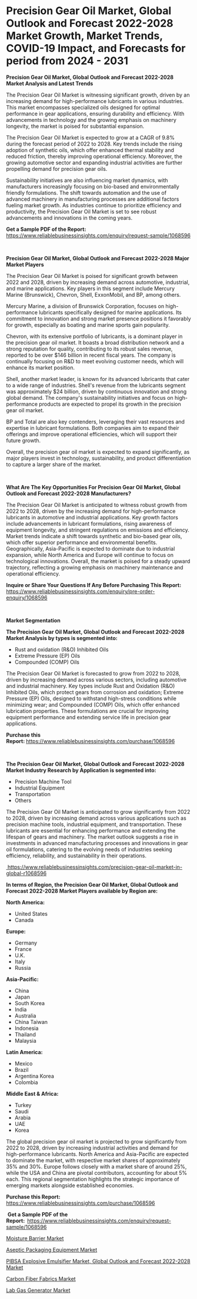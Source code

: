 <p><h1>Precision Gear Oil Market, Global Outlook and Forecast 2022-2028 Market Growth, Market Trends, COVID-19 Impact, and Forecasts for period from 2024 - 2031</h1></p><p><strong>Precision Gear Oil Market, Global Outlook and Forecast 2022-2028 Market Analysis and Latest Trends</strong></p>
<p><p>The Precision Gear Oil Market is witnessing significant growth, driven by an increasing demand for high-performance lubricants in various industries. This market encompasses specialized oils designed for optimal performance in gear applications, ensuring durability and efficiency. With advancements in technology and the growing emphasis on machinery longevity, the market is poised for substantial expansion.</p><p>The Precision Gear Oil Market is expected to grow at a CAGR of 9.8% during the forecast period of 2022 to 2028. Key trends include the rising adoption of synthetic oils, which offer enhanced thermal stability and reduced friction, thereby improving operational efficiency. Moreover, the growing automotive sector and expanding industrial activities are further propelling demand for precision gear oils. </p><p>Sustainability initiatives are also influencing market dynamics, with manufacturers increasingly focusing on bio-based and environmentally friendly formulations. The shift towards automation and the use of advanced machinery in manufacturing processes are additional factors fueling market growth. As industries continue to prioritize efficiency and productivity, the Precision Gear Oil Market is set to see robust advancements and innovations in the coming years.</p></p>
<p><strong>Get a Sample PDF of the Report:&nbsp;</strong> <a href="https://www.reliablebusinessinsights.com/enquiry/request-sample/1068596">https://www.reliablebusinessinsights.com/enquiry/request-sample/1068596</a></p>
<p>&nbsp;</p>
<p><strong>Precision Gear Oil Market, Global Outlook and Forecast 2022-2028 Major Market Players</strong></p>
<p><p>The Precision Gear Oil Market is poised for significant growth between 2022 and 2028, driven by increasing demand across automotive, industrial, and marine applications. Key players in this segment include Mercury Marine (Brunswick), Chevron, Shell, ExxonMobil, and BP, among others.</p><p>Mercury Marine, a division of Brunswick Corporation, focuses on high-performance lubricants specifically designed for marine applications. Its commitment to innovation and strong market presence positions it favorably for growth, especially as boating and marine sports gain popularity.</p><p>Chevron, with its extensive portfolio of lubricants, is a dominant player in the precision gear oil market. It boasts a broad distribution network and a strong reputation for quality, contributing to its robust sales revenue, reported to be over $146 billion in recent fiscal years. The company is continually focusing on R&D to meet evolving customer needs, which will enhance its market position.</p><p>Shell, another market leader, is known for its advanced lubricants that cater to a wide range of industries. Shell's revenue from the lubricants segment was approximately $24 billion, driven by continuous innovation and strong global demand. The company's sustainability initiatives and focus on high-performance products are expected to propel its growth in the precision gear oil market.</p><p>BP and Total are also key contenders, leveraging their vast resources and expertise in lubricant formulations. Both companies aim to expand their offerings and improve operational efficiencies, which will support their future growth.</p><p>Overall, the precision gear oil market is expected to expand significantly, as major players invest in technology, sustainability, and product differentiation to capture a larger share of the market.</p></p>
<p>&nbsp;</p>
<p><strong>What Are The Key Opportunities For Precision Gear Oil Market, Global Outlook and Forecast 2022-2028 Manufacturers?</strong></p>
<p><p>The Precision Gear Oil Market is anticipated to witness robust growth from 2022 to 2028, driven by the increasing demand for high-performance lubricants in automotive and industrial applications. Key growth factors include advancements in lubricant formulations, rising awareness of equipment longevity, and stringent regulations on emissions and efficiency. Market trends indicate a shift towards synthetic and bio-based gear oils, which offer superior performance and environmental benefits. Geographically, Asia-Pacific is expected to dominate due to industrial expansion, while North America and Europe will continue to focus on technological innovations. Overall, the market is poised for a steady upward trajectory, reflecting a growing emphasis on machinery maintenance and operational efficiency.</p></p>
<p><strong>Inquire or Share Your Questions If Any Before Purchasing This Report:</strong> <a href="https://www.reliablebusinessinsights.com/enquiry/pre-order-enquiry/1068596">https://www.reliablebusinessinsights.com/enquiry/pre-order-enquiry/1068596</a></p>
<p>&nbsp;</p>
<p><strong>Market Segmentation</strong></p>
<p><strong>The Precision Gear Oil Market, Global Outlook and Forecast 2022-2028 Market Analysis by types is segmented into:</strong></p>
<p><ul><li>Rust and oxidation (R&O) Inhibited Oils</li><li>Extreme Pressure (EP) Oils</li><li>Compounded (COMP) Oils</li></ul></p>
<p><p>The Precision Gear Oil Market is forecasted to grow from 2022 to 2028, driven by increasing demand across various sectors, including automotive and industrial machinery. Key types include Rust and Oxidation (R&O) Inhibited Oils, which protect gears from corrosion and oxidation; Extreme Pressure (EP) Oils, designed to withstand high-stress conditions while minimizing wear; and Compounded (COMP) Oils, which offer enhanced lubrication properties. These formulations are crucial for improving equipment performance and extending service life in precision gear applications.</p></p>
<p><strong>Purchase this Report:&nbsp;</strong><a href="https://www.reliablebusinessinsights.com/purchase/1068596">https://www.reliablebusinessinsights.com/purchase/1068596</a></p>
<p>&nbsp;</p>
<p><strong>The Precision Gear Oil Market, Global Outlook and Forecast 2022-2028 Market Industry Research by Application is segmented into:</strong></p>
<p><ul><li>Precision Machine Tool</li><li>Industrial Equipment</li><li>Transportation</li><li>Others</li></ul></p>
<p><p>The Precision Gear Oil Market is anticipated to grow significantly from 2022 to 2028, driven by increasing demand across various applications such as precision machine tools, industrial equipment, and transportation. These lubricants are essential for enhancing performance and extending the lifespan of gears and machinery. The market outlook suggests a rise in investments in advanced manufacturing processes and innovations in gear oil formulations, catering to the evolving needs of industries seeking efficiency, reliability, and sustainability in their operations.</p></p>
<p><a href="https://www.reliablebusinessinsights.com/precision-gear-oil-market-in-global-r1068596">&nbsp;https://www.reliablebusinessinsights.com/precision-gear-oil-market-in-global-r1068596</a></p>
<p><strong>In terms of Region, the Precision Gear Oil Market, Global Outlook and Forecast 2022-2028 Market Players available by Region are:</strong></p>
<p>
    <p> <strong> North America: </strong>
        <ul>
            <li>United States</li>
            <li>Canada</li>
        </ul>
        </p> 
    <p> <strong> Europe: </strong>
        <ul>
            <li>Germany</li>
            <li>France</li>
            <li>U.K.</li>
            <li>Italy</li>
            <li>Russia</li>
        </ul>
        </p> 
    <p> <strong> Asia-Pacific: </strong>
        <ul>
            <li>China</li>
            <li>Japan</li>
            <li>South Korea</li>
            <li>India</li>
            <li>Australia</li>
            <li>China Taiwan</li>
            <li>Indonesia</li>
            <li>Thailand</li>
            <li>Malaysia</li>
        </ul>
        </p> 
    <p> <strong> Latin America: </strong>
        <ul>
            <li>Mexico</li>
            <li>Brazil</li>
            <li>Argentina Korea</li>
            <li>Colombia</li>
        </ul>
        </p> 
    <p> <strong> Middle East & Africa: </strong>
        <ul>
            <li>Turkey</li>
            <li>Saudi</li>
            <li>Arabia</li>
            <li>UAE</li>
            <li>Korea</li>
        </ul>
    </p>
    </p>
<p><p>The global precision gear oil market is projected to grow significantly from 2022 to 2028, driven by increasing industrial activities and demand for high-performance lubricants. North America and Asia-Pacific are expected to dominate the market, with respective market shares of approximately 35% and 30%. Europe follows closely with a market share of around 25%, while the USA and China are pivotal contributors, accounting for about 5% each. This regional segmentation highlights the strategic importance of emerging markets alongside established economies.</p></p>
<p><strong>Purchase this Report: </strong><a href="https://www.reliablebusinessinsights.com/purchase/1068596">https://www.reliablebusinessinsights.com/purchase/1068596</a></p>
<p>&nbsp;<strong>Get a Sample PDF of the Report:&nbsp;&nbsp;</strong><a href="https://www.reliablebusinessinsights.com/enquiry/request-sample/1068596">https://www.reliablebusinessinsights.com/enquiry/request-sample/1068596</a></p>
<p><strong></strong></p>
<p><p><a href="https://issuu.com/reportprime-2/docs/moisture-barrier-market-size-2030.p_a42a5b734d27e1">Moisture Barrier Market</a></p><p><a href="https://medium.com/@james.dyer67867/the-aseptic-packaging-equipment-market-is-anticipated-to-experience-significant-growth-with-a-3b08e866fbb9">Aseptic Packaging Equipment Market</a></p><p><a href="https://github.com/MelgarBasny/Market-Research-Report-List-1/blob/main/pibsa-explosive-emulsifier-market-global-outlook-and-forecast-2022-2028-market.md">PIBSA Explosive Emulsifier Market, Global Outlook and Forecast 2022-2028 Market</a></p><p><a href="https://issuu.com/reportprime-2/docs/carbon-fiber-fabrics-market-size-20_920de764ecd6ed">Carbon Fiber Fabrics Market</a></p><p><a href="https://medium.com/@james.dyer67867/the-comprehensive-lab-gas-generator-market-research-report-is-essential-for-understanding-current-3b8310990fa1">Lab Gas Generator Market</a></p></p>